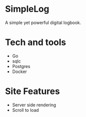 # SimpleLog
A simple yet powerful digital logbook.

# Tech and tools
- Go
- sqlc
- Postgres
- Docker

# Site Features
- Server side rendering
- Scroll to load
